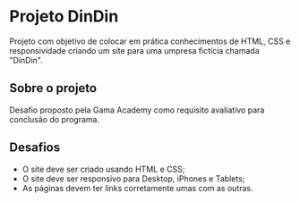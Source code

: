 # Projeto DinDin

Projeto com objetivo de colocar em prática conhecimentos de HTML, CSS e responsividade criando um site para uma umpresa fictícia chamada "DinDin".

## Sobre o projeto

Desafio proposto pela Gama Academy como requisito avaliativo para conclusão do programa.

## Desafios

* O site deve ser criado usando HTML e CSS;
* O site deve ser responsivo para Desktop, iPhones e Tablets;
* As páginas devem ter links corretamente umas com as outras.
